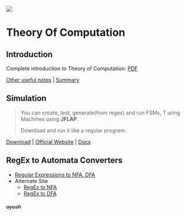 [![](https://forthebadge.com/images/badges/certified-snoop-lion.svg)](https://www.youtube.com/watch?v=LlU4FuIJT2k "( ͡° ͜ʖ ͡°)")

# Theory Of Computation

## **Introduction**

Complete introduction to Theory of Computation: [PDF](https://git.io/fxf3Y)

[Other useful notes](https://github.com/hsuay/College/tree/master/Theory%20Of%20Computation/Notes) | [Summary](https://github.com/hsuay/College/blob/master/Theory%20Of%20Computation/Notes/summary.pdf)

## **Simulation**

> You can create, test, generate(from regex) and run FSMs, T
> uring Machines using **JFLAP**.
>
> Download and run it like a regular program.

[Download](https://raw.githubusercontent.com/hsuay/College/master/Theory%20Of%20Computation/JFLAP7.1.jar) | [Official Website](http://www.jflap.org/) | [Docs](http://www.jflap.org/tutorial/)

## **RegEx to Automata Converters**

- [Regular Expressions to NFA, DFA](https://hokein.github.io/Automata.js/)
- Alternate Site
  - [RegEx to NFA](https://cyberzhg.github.io/toolbox/regex2nfa)
  - [RegEx to DFA](https://cyberzhg.github.io/toolbox/nfa2dfa)

###### ~~ayush~~
